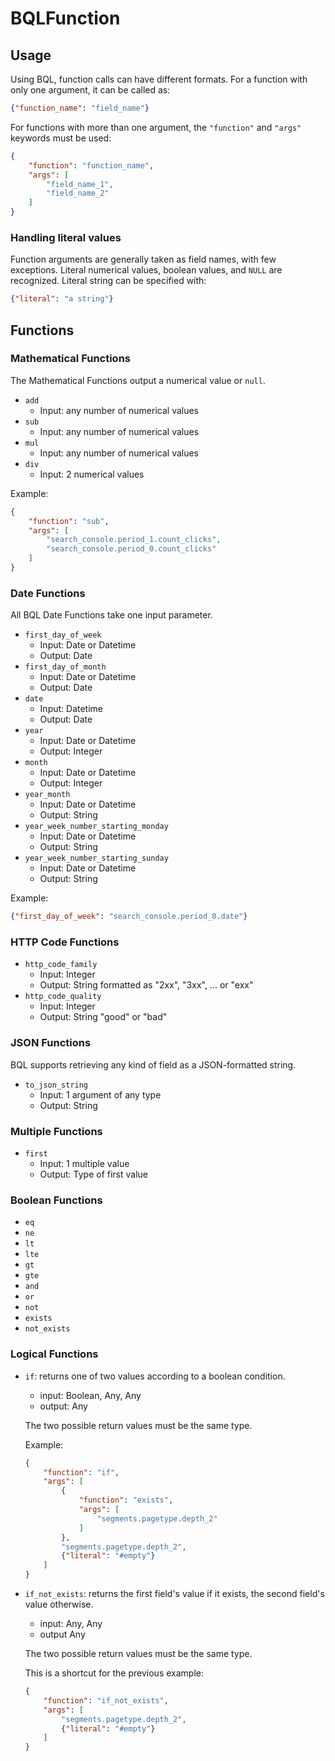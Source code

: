 # BQLFunction

## Usage

Using BQL, function calls can have different formats.
For a function with only one argument, it can be called as:
```JSON
{"function_name": "field_name"}
```
For functions with more than one argument, the `"function"` and `"args"` 
keywords must be used:
```JSON
{
    "function": "function_name",
    "args": [
        "field_name_1",
        "field_name_2"
    ]
}
```

### Handling literal values

Function arguments are generally taken as field names, with few exceptions.
Literal numerical values, boolean values, and `NULL` are recognized. Literal
string can be specified with:
```json
{"literal": "a string"}
```

## Functions

### Mathematical Functions

The Mathematical Functions output a numerical value or `null`.

- `add`
    - Input: any number of numerical values
- `sub`
    - Input: any number of numerical values
- `mul`
    - Input: any number of numerical values
- `div`
    - Input: 2 numerical values

Example:
```JSON
{
    "function": "sub",
    "args": [
        "search_console.period_1.count_clicks",
        "search_console.period_0.count_clicks"
    ]
}
```

### Date Functions

All BQL Date Functions take one input parameter.

- `first_day_of_week`
    - Input: Date or Datetime
    - Output: Date
- `first_day_of_month`
    - Input: Date or Datetime
    - Output: Date
- `date`
    - Input: Datetime
    - Output: Date
- `year`
    - Input: Date or Datetime
    - Output: Integer
- `month`
    - Input: Date or Datetime
    - Output: Integer
- `year_month`
    - Input: Date or Datetime
    - Output: String
- `year_week_number_starting_monday`
    - Input: Date or Datetime
    - Output: String
- `year_week_number_starting_sunday`
    - Input: Date or Datetime
    - Output: String

Example:
```JSON
{"first_day_of_week": "search_console.period_0.date"}
```

### HTTP Code Functions

- `http_code_family`
    - Input: Integer
    - Output: String formatted as "2xx", "3xx", ... or "exx"
- `http_code_quality`
    - Input: Integer
    - Output: String "good" or "bad"

### JSON Functions

BQL supports retrieving any kind of field as a JSON-formatted string.

- `to_json_string`
    - Input: 1 argument of any type
    - Output: String

### Multiple Functions

- `first`
    - Input: 1 multiple value
    - Output: Type of first value


### Boolean Functions

- `eq`
- `ne`
- `lt`
- `lte`
- `gt`
- `gte`
- `and`
- `or`
- `not`
- `exists`
- `not_exists`

### Logical Functions
- `if`: returns one of two values according to a boolean condition.
    - input: Boolean, Any, Any
    - output: Any

    The two possible return values must be the same type.

    Example:
    ```JSON
    {
        "function": "if",
        "args": [
            {
                "function": "exists",
                "args": [
                    "segments.pagetype.depth_2"
                ]
            },
            "segments.pagetype.depth_2",
            {"literal": "#empty"}
        ]
    }
    ```

* `if_not_exists`: returns the first field's value if it exists, the second 
field's value otherwise. 
    - input: Any, Any
    - output Any

    The two possible return values must be the same type.
    
    This is a shortcut for the previous example:
    ```JSON
    {
        "function": "if_not_exists",
        "args": [
            "segments.pagetype.depth_2",
            {"literal": "#empty"}
        ]
    }
    ```
